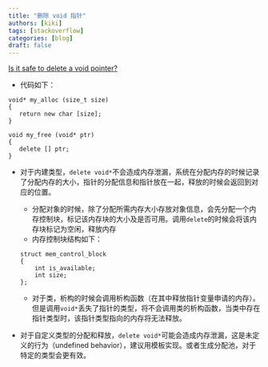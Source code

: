 ```yaml
---
title: "删除 void 指针"
authors: [kiki]
tags: [stackoverflow]
categories: [blog]
draft: false
---
```


[Is it safe to delete a void pointer?](https://stackoverflow.com/questions/941832/is-it-safe-to-delete-a-void-pointer)

- 代码如下：

```code
void* my_alloc (size_t size)
{
   return new char [size];
}

void my_free (void* ptr)
{
   delete [] ptr;
}
```

- 对于内建类型，`delete void*`不会造成内存泄漏，系统在分配内存的时候记录了分配内存的大小，指针的分配信息和指针放在一起，释放的时候会返回到对应的位置。
  - 分配对象的时候，除了分配所需内存大小存放对象信息，会先分配一个内存控制块，标记该内存块的大小及是否可用。调用`delete`的时候会将该内存块标记为空闲，释放内存
  - 内存控制块结构如下：

  ```code
  struct mem_control_block
  {
      int is_available;
      int size;
  };
  ```

  - 对于类，析构的时候会调用析构函数（在其中释放指针变量申请的内存）。但是调用`void*`丢失了指针的类型，将不会调用类的析构函数，当类中存在指针类型时，该指针类型指向的内存将无法释放。
- 对于自定义类型的分配和释放，`delete void*`可能会造成内存泄漏，这是未定义的行为（undefined behavior），建议用模板实现。或者生成分配池，对于特定的类型会更有效。
